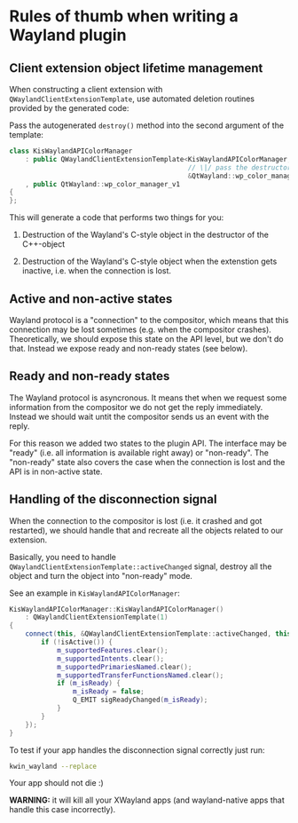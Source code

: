 # Rules of thumb when writing a Wayland plugin

## Client extension object lifetime management

When constructing a client extension with `QWaylandClientExtensionTemplate`,
use automated deletion routines provided by the generated code:

Pass the autogenerated `destroy()` method into the second argument of the
template:

```cpp
class KisWaylandAPIColorManager
    : public QWaylandClientExtensionTemplate<KisWaylandAPIColorManager,
                                             // \|/ pass the destructor here!
                                             &QtWayland::wp_color_manager_v1::destroy>
    , public QtWayland::wp_color_manager_v1
{
};
```

This will generate a code that performs two things for you:

1) Destruction of the Wayland's C-style object in the destructor of
   the C++-object

2) Destruction of the Wayland's C-style object when the extenstion
   gets inactive, i.e. when the connection is lost.

## Active and non-active states

Wayland protocol is a "connection" to the compositor, which means that this
connection may be lost sometimes (e.g. when the compositor crashes). Theoretically,
we should expose this state on the API level, but we don't do that. Instead we
expose ready and non-ready states (see below).

## Ready and non-ready states

The Wayland protocol is asyncronous. It means thet when we request some
information from the compositor we do not get the reply immediately. Instead
we should wait untit the compositor sends us an event with the reply.

For this reason we added two states to the plugin API. The interface may be
"ready" (i.e. all information is available right away) or "non-ready". The
"non-ready" state also covers the case when the connection is lost and
the API is in non-active state.

## Handling of the disconnection signal

When the connection to the compositor is lost (i.e. it crashed and got restarted),
we should handle that and recreate all the objects related to our extension.

Basically, you need to handle `QWaylandClientExtensionTemplate::activeChanged`
signal, destroy all the object and turn the object into "non-ready" mode.

See an example in `KisWaylandAPIColorManager`:

```cpp
KisWaylandAPIColorManager::KisWaylandAPIColorManager()
    : QWaylandClientExtensionTemplate(1)
{
    connect(this, &QWaylandClientExtensionTemplate::activeChanged, this, [this] {
        if (!isActive()) {
            m_supportedFeatures.clear();
            m_supportedIntents.clear();
            m_supportedPrimariesNamed.clear();
            m_supportedTransferFunctionsNamed.clear();
            if (m_isReady) {
                m_isReady = false;
                Q_EMIT sigReadyChanged(m_isReady);
            }
        }
    });
}
```

To test if your app handles the disconnection signal correctly just run:

```bash
kwin_wayland --replace
```

Your app should not die :)

**WARNING:** it will kill all your XWayland apps (and wayland-native apps
that handle this case incorrectly).